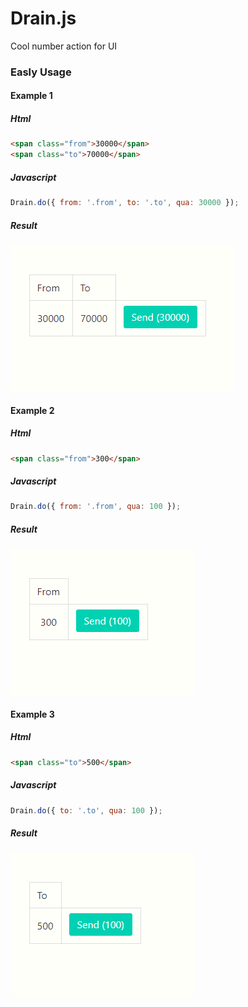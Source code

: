 # Drain.js
Cool number action for UI


### Easly Usage

#### Example 1
##### Html
```html
<span class="from">30000</span>
<span class="to">70000</span>
```
##### Javascript
```js
Drain.do({ from: '.from', to: '.to', qua: 30000 });
```

##### Result
![Drain.js Example](https://github.com/aykutkardas/Drain.js/blob/master/img/bigFromToQua.gif.gif?raw=true)

#### Example 2
##### Html
```html
<span class="from">300</span>
```
##### Javascript
```js
Drain.do({ from: '.from', qua: 100 });
```

##### Result
![Drain.js Example](https://github.com/aykutkardas/Drain.js/blob/master/img/fromQua.gif.gif?raw=true)


#### Example 3
##### Html
```html
<span class="to">500</span>
```
##### Javascript
```js
Drain.do({ to: '.to', qua: 100 });
```

##### Result
![Drain.js Example](https://github.com/aykutkardas/Drain.js/blob/master/img/toQua.gif.gif.gif?raw=true)
